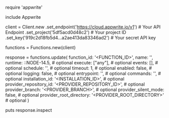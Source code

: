 require 'appwrite'

include Appwrite

client = Client.new
    .set_endpoint('https://cloud.appwrite.io/v1') # Your API Endpoint
    .set_project('5df5acd0d48c2') # Your project ID
    .set_key('919c2d18fb5d4...a2ae413da83346ad2') # Your secret API key

functions = Functions.new(client)

response = functions.update(
    function_id: '<FUNCTION_ID>',
    name: '<NAME>',
    runtime: ::NODE-14.5, # optional
    execute: ["any"], # optional
    events: [], # optional
    schedule: '', # optional
    timeout: 1, # optional
    enabled: false, # optional
    logging: false, # optional
    entrypoint: '<ENTRYPOINT>', # optional
    commands: '<COMMANDS>', # optional
    installation_id: '<INSTALLATION_ID>', # optional
    provider_repository_id: '<PROVIDER_REPOSITORY_ID>', # optional
    provider_branch: '<PROVIDER_BRANCH>', # optional
    provider_silent_mode: false, # optional
    provider_root_directory: '<PROVIDER_ROOT_DIRECTORY>' # optional
)

puts response.inspect
